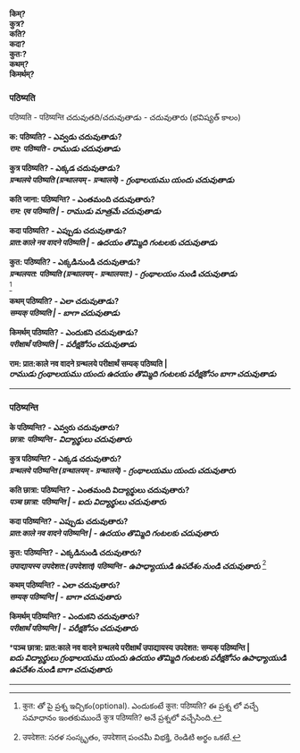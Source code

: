 **किम्?  
कुत्र?  
कति?  
कदा?  
कुत:?  
कथम्?  
किमर्थम्?** 


### पठिष्यति 

पठिष्यति - पठिष्यन्ति  చదువుతది/చదువుతాడు  - చదువుతారు (భవిష్యత్  కాలం)  

**क: पठिष्यति? -  ఎవ్వడు చదువుతాడు?    
*राम: पठिष्यति  - రాముడు చదువుతాడు*** 

**कुत्र पठिष्यति? - ఎక్కడ చదువుతాడు?       
*ग्रन्थलये पठिष्यति (ग्रन्थालयम् - ग्रन्थालये) - గ్రంథాలయము యందు చదువుతాడు***   

**कति जाना: पठिष्यन्ति? - ఎంతమంది చదువుతారు?      
*राम: एव पठिष्यति | - రాముడు మాత్రమే చదువుతాడు***   

**कदा पठिष्यति? - ఎప్పుడు చదువుతాడు?     
*प्रात:काले नव वादने पठिष्यति | - ఉదయం తొమ్మిది గంటలకు చదువుతాడు***   

**कुत: पठिष्यति? - ఎక్కడినుండి చదువుతాడు?     
*ग्रन्थलयत: पठिष्यति (ग्रन्थालयम् - ग्रन्थालयत:) - గ్రంథాలయం నుండి చదువుతాడు***    
[^1]

**कथम् पठिष्यति? - ఎలా చదువుతాడు?     
*सम्यक् पठिष्यति | - బాగా చదువుతాడు***  

**किमर्थम् पठिष्यति? - ఎందుకని చదువుతాడు?    
*परीक्षार्थं पठिष्यति | - పరీక్షకోసం చదువుతాడు***    

**राम: प्रात:काले नव वादने ग्रन्थलये परीक्षार्थं सम्यक् पठिष्यति |  
*రాముడు గ్రంథాలయము యందు ఉదయం తొమ్మిది గంటలకు పరీక్షకోసం బాగా చదువుతాడు***  

******************

### पठिष्यन्ति  

**के पठिष्यन्ति? -  ఎవ్వరు చదువుతారు?    
*छात्रा: पठिष्यन्ति  - విద్యార్థులు చదువుతారు*** 

**कुत्र पठिष्यन्ति? - ఎక్కడ చదువుతారు?       
*ग्रन्थलये पठिष्यन्ति (ग्रन्थालयम् - ग्रन्थालये) - గ్రంథాలయము యందు చదువుతారు***   

**कति छात्रा: पठिष्यन्ति? - ఎంతమంది విద్యార్థులు చదువుతారు?      
*पञ्च छात्रा: पठिष्यन्ति | - ఐదు విద్యార్థులు చదువుతారు***   

**कदा पठिष्यन्ति? - ఎప్పుడు చదువుతారు?     
*प्रात:काले नव वादने पठिष्यन्ति | - ఉదయం తొమ్మిది గంటలకు చదువుతారు***   

**कुत: पठिष्यन्ति? - ఎక్కడినుండి చదువుతారు?     
*उपाद्यायस्य उपदेशत:(उपदेशात्) पठिष्यन्ति - ఉపాధ్యాయుడి ఉపదేశం నుండి చదువుతారు***
[^2]  

**कथम् पठिष्यन्ति? - ఎలా చదువుతారు?     
*सम्यक् पठिष्यन्ति | - బాగా చదువుతారు***  

**किमर्थम् पठिष्यन्ति? - ఎందుకని చదువుతారు?    
*परीक्षार्थं पठिष्यन्ति | - పరీక్షకోసం చదువుతారు***    

***पञ्च छात्रा: प्रात:काले नव वादने ग्रन्थलये परीक्षार्थं उपाद्यायस्य उपदेशत: सम्यक् पठिष्यन्ति |  
*ఐదు విద్యార్థులు గ్రంథాలయము యందు ఉదయం తొమ్మిది గంటలకు పరీక్షకోసం ఉపాధ్యాయుడి ఉపదేశం నుండి బాగా చదువుతారు***  

******************

[^1]: कुत: తో పై ప్రశ్న ఇచ్చికం(optional). ఎందుకంటే कुत: पठिष्यति? ఈ ప్రశ్న లో వచ్చే సమాధానం ఇంతకుముందే कुत्र पठिष्यति? అనే ప్రశ్నలో వచ్చేసింది.  
[^2]: उपदेशत: సరళ సంస్కృతం, उपदेशात् పంచమీ విభక్తి, రెండిటి అర్థం ఒకటే. 
